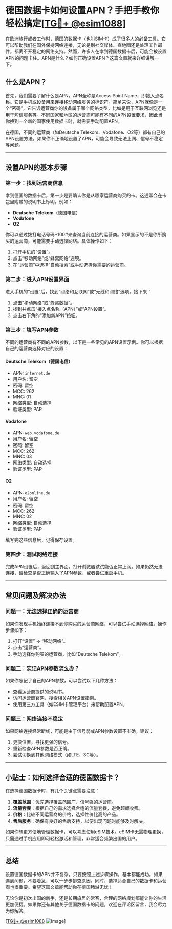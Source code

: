 # 德国数据卡如何设置APN？手把手教你轻松搞定[[TG💪+ @esim1088](https://t.me/s/esim1088)]

在欧洲旅行或者工作时，德国的数据卡（也叫SIM卡）成了很多人的必备工具。它可以帮助我们在国外保持网络连接，无论是刷社交媒体、查地图还是处理工作邮件，都离不开稳定的网络支持。然而，许多人在拿到德国数据卡后，可能会被设置APN的问题卡住。APN是什么？如何正确设置APN？这篇文章就来详细讲解一下。

## 什么是APN？

首先，我们需要了解什么是APN。APN全称是Access Point Name，即接入点名称。它是手机或设备用来连接移动网络服务的标识符。简单来说，APN就像是一个“密码”，它告诉运营商你的设备属于哪个网络类型，比如是用于互联网浏览还是用于短信服务等。不同国家和地区的运营商可能有不同的APN设置要求，因此当你换到一个新的国家使用数据卡时，就需要手动配置APN。

在德国，不同的运营商（如Deutsche Telekom、Vodafone、O2等）都有自己的APN设置方法。如果你不正确地设置了APN，可能会导致无法上网、信号不稳定等问题。

---

## 设置APN的基本步骤

### 第一步：找到运营商信息

拿到德国的数据卡后，第一步是要确认你是从哪家运营商购买的卡。这通常会在卡包里附带的说明书上标明。例如：

- **Deutsche Telekom**（德国电信）
- **Vodafone**
- **O2**

你可以通过拨打电话号码*100#来查询当前连接的运营商。如果显示的不是你所购买的运营商，可能需要手动选择网络。具体操作如下：

1. 打开手机的“设置”。
2. 点击“移动网络”或“蜂窝网络”选项。
3. 在“运营商”中选择“自动搜索”或手动选择你需要的运营商。

### 第二步：进入APN设置界面

进入手机的“设置”后，找到“网络和互联网”或“无线和网络”选项。接下来：

1. 点击“移动网络”或“蜂窝数据”。
2. 找到并点击“接入点名称（APN）”或“APN设置”。
3. 点击右下角的“添加新APN”按钮。

### 第三步：填写APN参数

不同的运营商有不同的APN参数，以下是一些常见的APN设置示例。你可以根据自己的运营商选择对应的设置：

#### Deutsche Telekom（德国电信）

- APN: `internet.de`
- 用户名: 留空
- 密码: 留空
- MCC: 262
- MNC: 01
- 网络类型: 自动选择
- 验证类型: PAP

#### Vodafone

- APN: `web.vodafone.de`
- 用户名: 留空
- 密码: 留空
- MCC: 262
- MNC: 03
- 网络类型: 自动选择
- 验证类型: PAP

#### O2

- APN: `o2online.de`
- 用户名: 留空
- 密码: 留空
- MCC: 262
- MNC: 02
- 网络类型: 自动选择
- 验证类型: PAP

填写完这些信息后，记得保存设置。

### 第四步：测试网络连接

完成APN设置后，返回到主界面，打开浏览器试试能否正常上网。如果仍然无法连接，请检查是否正确输入了APN参数，或者尝试重启手机。

---

## 常见问题及解决办法

### 问题一：无法选择正确的运营商

如果你发现手机始终连接不到你购买的运营商网络，可以尝试手动选择网络。操作步骤如下：

1. 打开“设置” -> “移动网络”。
2. 点击“运营商”。
3. 手动选择你购买的运营商，比如“Deutsche Telekom”。

### 问题二：忘记APN参数怎么办？

如果你忘记了自己的APN参数，可以尝试以下几种方法：

- 查看运营商提供的说明书。
- 访问运营商官网，搜索相关APN设置指南。
- 使用第三方工具（如ESIM卡管理平台）来帮助配置APN。

### 问题三：网络连接不稳定

如果网络连接经常断线，可能是由于信号弱或APN参数设置不准确。建议：

1. 更换位置，寻找更强的信号。
2. 重新检查APN参数是否正确。
3. 尝试切换到其他网络模式（如LTE、3G等）。

---

## 小贴士：如何选择合适的德国数据卡？

在选择德国数据卡时，有几个关键点需要注意：

1. **覆盖范围**：优先选择覆盖范围广、信号强的运营商。
2. **流量套餐**：根据自己的需求选择合适的流量套餐，避免超额收费。
3. **价格**：比较不同运营商的价格，选择性价比高的产品。
4. **售后服务**：确保有良好的售后支持，以便出现问题时能够及时解决。

如果你想更方便地管理数据卡，可以考虑使用eSIM技术。eSIM卡无需物理更换，只需通过手机应用即可轻松激活和管理，非常适合频繁出国的用户。

---

## 总结

设置德国数据卡的APN并不复杂，只要按照上述步骤操作，基本都能成功。如果遇到问题，不要着急，可以一步步排查原因。同时，选择适合自己的数据卡和运营商也很重要。希望这篇文章能帮助你在德国畅游无忧！

无论你是初次出国的新手，还是长期旅居的常客，合理的网络规划都能让你的生活更加便捷。如果你还有其他关于德国数据卡的问题，欢迎在评论区留言，我会尽力为你解答。

[[TG💪+ @esim1088](https://t.me/s/esim1088) ![Image](https://i.postimg.cc/4NQfJmqS/Snipaste-2025-05-13-00-14-12.png)]